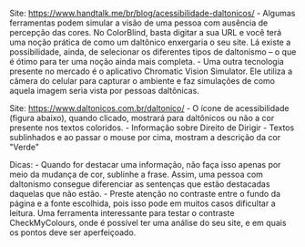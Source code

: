 Site: https://www.handtalk.me/br/blog/acessibilidade-daltonicos/
    - Algumas ferramentas podem simular a visão de uma pessoa com ausência de percepção das cores. No ColorBlind, basta digitar a sua URL e você terá uma noção prática de como um daltônico enxergaria o seu site. Lá existe a possibilidade, ainda, de selecionar os diferentes tipos de daltonismo – o que é ótimo para ter uma noção ainda mais completa.
    - Uma outra tecnologia presente no mercado é o aplicativo Chromatic Vision Simulator. Ele utiliza a câmera do celular para capturar o ambiente e faz simulações de como aquela imagem seria vista por pessoas daltônicas.

Site: https://www.daltonicos.com.br/daltonico/
    - O ícone de acessibilidade (figura abaixo), quando clicado, mostrará para daltônicos ou não a cor presente nos textos coloridos. 
    - Informação sobre Direito de Dirigir
    - Textos sublinhados e ao passar o mouse por cima, mostram a descrição da cor "Verde"



Dicas:
    - Quando for destacar uma informação, não faça isso apenas por meio da mudança de cor, sublinhe a frase. Assim, uma pessoa com daltonismo consegue diferenciar as sentenças que estão destacadas daquelas que não estão.
    - Preste atenção no contraste entre o fundo da página e a fonte escolhida, pois isso pode em muitos casos dificultar a leitura. Uma ferramenta interessante para testar o contraste CheckMyColours, onde é possível ter uma análise do seu site, e em quais os pontos deve ser aperfeiçoado.

